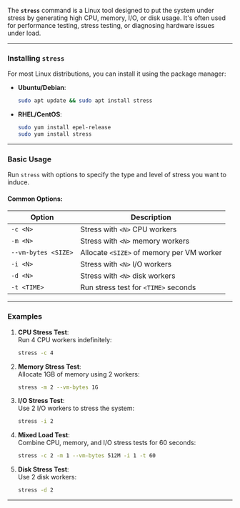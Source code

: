 The **`stress`** command is a Linux tool designed to put the system under stress by generating high CPU, memory, I/O, or disk usage. It's often used for performance testing, stress testing, or diagnosing hardware issues under load.

---

### **Installing `stress`**
For most Linux distributions, you can install it using the package manager:

- **Ubuntu/Debian**:  
  ```bash
  sudo apt update && sudo apt install stress
  ```

- **RHEL/CentOS**:  
  ```bash
  sudo yum install epel-release
  sudo yum install stress
  ```

---

### **Basic Usage**
Run `stress` with options to specify the type and level of stress you want to induce.

#### Common Options:
| Option              | Description                                     |
|---------------------|-------------------------------------------------|
| `-c <N>`            | Stress with `<N>` CPU workers                   |
| `-m <N>`            | Stress with `<N>` memory workers                |
| `--vm-bytes <SIZE>` | Allocate `<SIZE>` of memory per VM worker       |
| `-i <N>`            | Stress with `<N>` I/O workers                   |
| `-d <N>`            | Stress with `<N>` disk workers                  |
| `-t <TIME>`         | Run stress test for `<TIME>` seconds            |

---

### **Examples**
1. **CPU Stress Test**:  
   Run 4 CPU workers indefinitely:  
   ```bash
   stress -c 4
   ```

2. **Memory Stress Test**:  
   Allocate 1GB of memory using 2 workers:  
   ```bash
   stress -m 2 --vm-bytes 1G
   ```

3. **I/O Stress Test**:  
   Use 2 I/O workers to stress the system:  
   ```bash
   stress -i 2
   ```

4. **Mixed Load Test**:  
   Combine CPU, memory, and I/O stress tests for 60 seconds:  
   ```bash
   stress -c 2 -m 1 --vm-bytes 512M -i 1 -t 60
   ```

5. **Disk Stress Test**:  
   Use 2 disk workers:  
   ```bash
   stress -d 2
   ```

---
